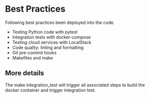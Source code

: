 # Best Practices
Following best practices been deployed into the code.
- Testing Python code with pytest
-  Integration tests with docker-compose
-  Testing cloud services with LocalStack
-  Code quality: linting and formatting
-  Git pre-commit hooks
-  Makefiles and make

## More details

The make integration_test will trigger all associated steps to build the docker container and trigger integration test.
